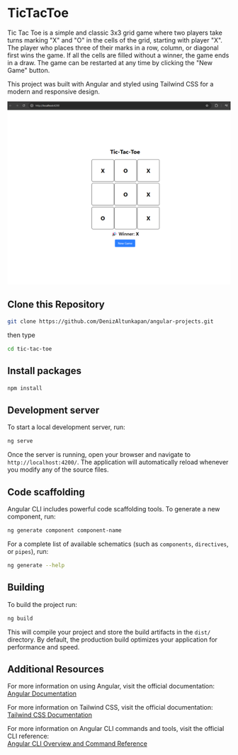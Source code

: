 # TicTacToe

Tic Tac Toe is a simple and classic 3x3 grid game where two players take turns marking "X" and "O" in the cells of the grid, starting with player "X". The player who places three of their marks in a row, column, or diagonal first wins the game. If all the cells are filled without a winner, the game ends in a draw. The game can be restarted at any time by clicking the "New Game" button.

This project was built with Angular and styled using Tailwind CSS for a modern and responsive design.

![Preview](image.png)

## Clone this Repository

```bash
git clone https://github.com/DenizAltunkapan/angular-projects.git
```

then type

```bash
cd tic-tac-toe
```

## Install packages

```bash
npm install
```

## Development server

To start a local development server, run:

```bash
ng serve
```

Once the server is running, open your browser and navigate to `http://localhost:4200/`. The application will automatically reload whenever you modify any of the source files.

## Code scaffolding

Angular CLI includes powerful code scaffolding tools. To generate a new component, run:

```bash
ng generate component component-name
```

For a complete list of available schematics (such as `components`, `directives`, or `pipes`), run:

```bash
ng generate --help
```

## Building

To build the project run:

```bash
ng build
```

This will compile your project and store the build artifacts in the `dist/` directory. By default, the production build optimizes your application for performance and speed.

## Additional Resources

For more information on using Angular, visit the official documentation:  
[Angular Documentation](https://angular.dev)

For more information on Tailwind CSS, visit the official documentation:  
[Tailwind CSS Documentation](https://tailwindcss.com/docs)

For more information on Angular CLI commands and tools, visit the official CLI reference:  
[Angular CLI Overview and Command Reference](https://angular.dev/tools/cli)
